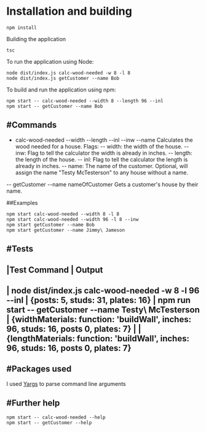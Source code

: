 # Installation and building

```
npm install
```

Building the application

```
tsc
```

To run the application using Node:

```
node dist/index.js calc-wood-needed -w 8 -l 8
node dist/index.js getCustomer --name Bob
```

To build and run the application using npm:

```
npm start -- calc-wood-needed --width 8 --length 96 --inl
npm start -- getCustomer --name Bob
```

#Commands
---

- calc-wood-needed --width --length --inl --inw --name 
Calculates the wood needed for a house.
Flags:
-- width: the width of the house.
-- inw: Flag to tell the calculator the width is already in inches.
-- length: the length of the house.
-- inl: Flag to tell the calculator the length is already in inches.
-- name: The name of the customer.  Optional, will assign the name "Testy McTesterson" to any house without a name.

-- getCustomer --name nameOfCustomer
Gets a customer's house by their name.

##Examples

```
npm start calc-wood-needed --width 8 -l 8
npm start calc-wood-needed --width 96 -l 8 --inw
npm start getCustomer --name Bob
npm start getCustomer --name Jimmy\ Jameson
```

#Tests
---

|Test Command | Output
----------------------
| node dist/index.js calc-wood-needed -w 8 -l 96 --inl | {posts: 5, studs: 31, plates: 16}
| npm run start -- getCustomer --name Testy\ McTesterson | {widthMaterials: function: 'buildWall', inches: 96, studs: 16, posts 0, plates: 7}
|                                                         | {lengthMaterials: function: 'buildWall', inches: 96, studs: 16, posts 0, plates: 7}
----------------------


#Packages used
---

I used [Yargs](https://www.npmjs.com/package/yargs) to parse command line arguments

#Further help
---

```
npm start -- calc-wood-needed --help
npm start -- getCustomer --help
```
